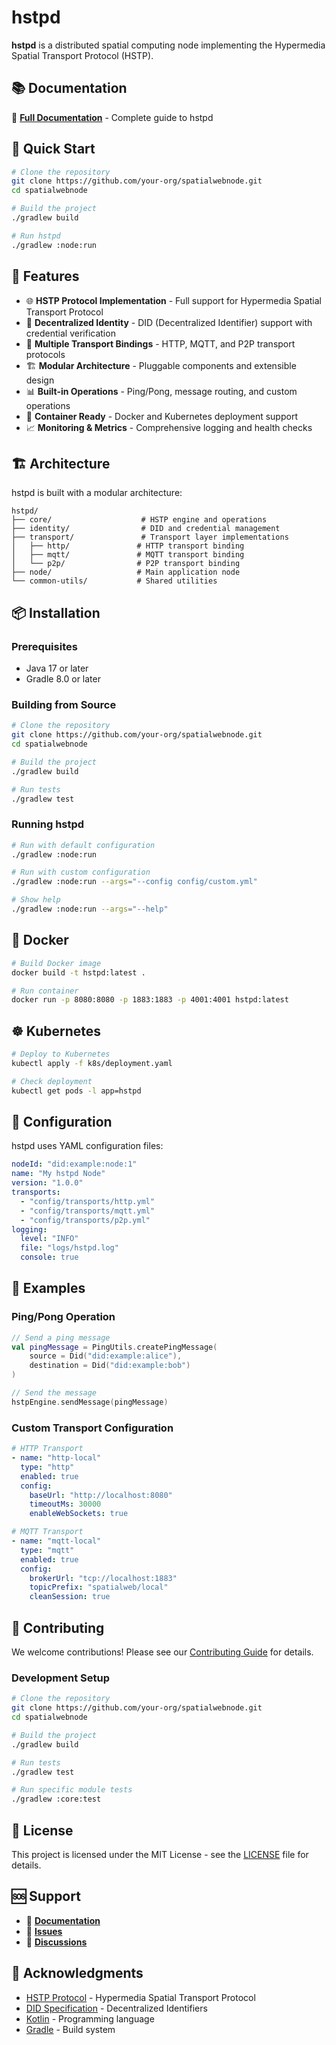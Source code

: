 # hstpd

**hstpd** is a distributed spatial computing node implementing the Hypermedia Spatial Transport Protocol (HSTP).

## 📚 Documentation

📖 **[Full Documentation](https://your-org.github.io/spatialwebnode/)** - Complete guide to hstpd

## 🚀 Quick Start

```bash
# Clone the repository
git clone https://github.com/your-org/spatialwebnode.git
cd spatialwebnode

# Build the project
./gradlew build

# Run hstpd
./gradlew :node:run
```

## 🌟 Features

- 🌐 **HSTP Protocol Implementation** - Full support for Hypermedia Spatial Transport Protocol
- 🔐 **Decentralized Identity** - DID (Decentralized Identifier) support with credential verification
- 🚀 **Multiple Transport Bindings** - HTTP, MQTT, and P2P transport protocols
- 🏗️ **Modular Architecture** - Pluggable components and extensible design
- 📊 **Built-in Operations** - Ping/Pong, message routing, and custom operations
- 🐳 **Container Ready** - Docker and Kubernetes deployment support
- 📈 **Monitoring & Metrics** - Comprehensive logging and health checks

## 🏗️ Architecture

hstpd is built with a modular architecture:

```
hstpd/
├── core/                    # HSTP engine and operations
├── identity/                # DID and credential management
├── transport/               # Transport layer implementations
│   ├── http/               # HTTP transport binding
│   ├── mqtt/               # MQTT transport binding
│   └── p2p/                # P2P transport binding
├── node/                   # Main application node
└── common-utils/           # Shared utilities
```

## 📦 Installation

### Prerequisites

- Java 17 or later
- Gradle 8.0 or later

### Building from Source

```bash
# Clone the repository
git clone https://github.com/your-org/spatialwebnode.git
cd spatialwebnode

# Build the project
./gradlew build

# Run tests
./gradlew test
```

### Running hstpd

```bash
# Run with default configuration
./gradlew :node:run

# Run with custom configuration
./gradlew :node:run --args="--config config/custom.yml"

# Show help
./gradlew :node:run --args="--help"
```

## 🐳 Docker

```bash
# Build Docker image
docker build -t hstpd:latest .

# Run container
docker run -p 8080:8080 -p 1883:1883 -p 4001:4001 hstpd:latest
```

## ☸️ Kubernetes

```bash
# Deploy to Kubernetes
kubectl apply -f k8s/deployment.yaml

# Check deployment
kubectl get pods -l app=hstpd
```

## 🔧 Configuration

hstpd uses YAML configuration files:

```yaml
nodeId: "did:example:node:1"
name: "My hstpd Node"
version: "1.0.0"
transports:
  - "config/transports/http.yml"
  - "config/transports/mqtt.yml"
  - "config/transports/p2p.yml"
logging:
  level: "INFO"
  file: "logs/hstpd.log"
  console: true
```

## 🧪 Examples

### Ping/Pong Operation

```kotlin
// Send a ping message
val pingMessage = PingUtils.createPingMessage(
    source = Did("did:example:alice"),
    destination = Did("did:example:bob")
)

// Send the message
hstpEngine.sendMessage(pingMessage)
```

### Custom Transport Configuration

```yaml
# HTTP Transport
- name: "http-local"
  type: "http"
  enabled: true
  config:
    baseUrl: "http://localhost:8080"
    timeoutMs: 30000
    enableWebSockets: true

# MQTT Transport
- name: "mqtt-local"
  type: "mqtt"
  enabled: true
  config:
    brokerUrl: "tcp://localhost:1883"
    topicPrefix: "spatialweb/local"
    cleanSession: true
```

## 🤝 Contributing

We welcome contributions! Please see our [Contributing Guide](docs/developer-guide/contributing.md) for details.

### Development Setup

```bash
# Clone the repository
git clone https://github.com/your-org/spatialwebnode.git
cd spatialwebnode

# Build the project
./gradlew build

# Run tests
./gradlew test

# Run specific module tests
./gradlew :core:test
```

## 📄 License

This project is licensed under the MIT License - see the [LICENSE](LICENSE) file for details.

## 🆘 Support

- 📖 **[Documentation](https://your-org.github.io/spatialwebnode/)**
- 🐛 **[Issues](https://github.com/your-org/spatialwebnode/issues)**
- 💬 **[Discussions](https://github.com/your-org/spatialwebnode/discussions)**

## 🙏 Acknowledgments

- [HSTP Protocol](https://hstp.dev) - Hypermedia Spatial Transport Protocol
- [DID Specification](https://www.w3.org/TR/did-core/) - Decentralized Identifiers
- [Kotlin](https://kotlinlang.org/) - Programming language
- [Gradle](https://gradle.org/) - Build system 